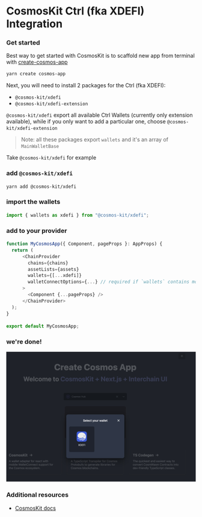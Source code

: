 # CosmosKit Ctrl (fka XDEFI) Integration

### Get started

Best way to get started with CosmosKit is to scaffold new app from terminal with [create-cosmos-app](https://github.com/cosmology-tech/create-cosmos-app)

```bash
yarn create cosmos-app
```

Next, you will need to install 2 packages for the Ctrl (fka XDEFI):

- `@cosmos-kit/xdefi`
- `@cosmos-kit/xdefi-extension`

`@cosmos-kit/xdefi` export all available Ctrl Wallets (currently only extension available), while if you only want to add a particular one, choose `@cosmos-kit/xdefi-extension`

> Note: all these packages export `wallets` and it's an array of `MainWalletBase`

Take `@cosmos-kit/xdefi` for example

### add `@cosmos-kit/xdefi`

```bash
yarn add @cosmos-kit/xdefi
```

### import the wallets

```javascript
import { wallets as xdefi } from "@cosmos-kit/xdefi";
```

### add to your provider

```javascript
function MyCosmosApp({ Component, pageProps }: AppProps) {
  return (
      <ChainProvider
        chains={chains}
        assetLists={assets}
        wallets={[...xdefi]}
        walletConnectOptions={...} // required if `wallets` contains mobile wallets
      >
        <Component {...pageProps} />
      </ChainProvider>
  );
}

export default MyCosmosApp;
```

### we're done!

![image](images/cosmos-kit/cosmos-kit-xdefi-integration.jpg)

### Additional resources

- [CosmosKit docs](https://docs.cosmoskit.com/)
